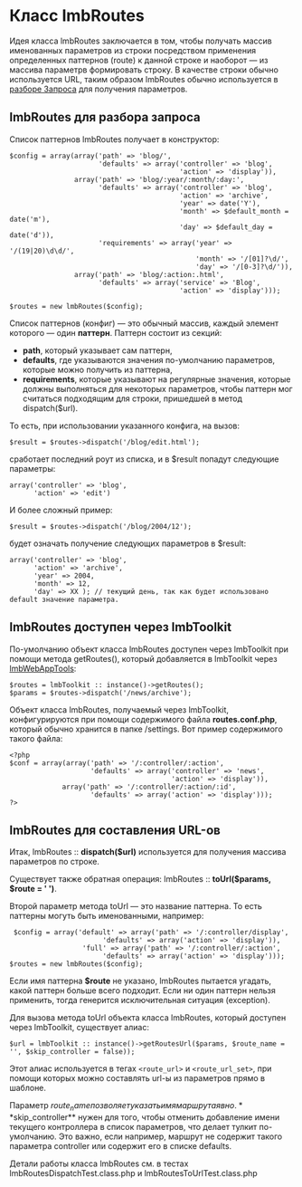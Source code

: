 # Класс lmbRoutes
Идея класса lmbRoutes заключается в том, чтобы получать массив именованных параметров из строки посредством применения определенных паттернов (route) к данной строке и наоборот — из массива параметрв формировать строку. В качестве строки обычно используется URL, таким образом lmbRoutes обычно используется в [разборе Запроса](./request_dispatching.md) для получения параметров.

## lmbRoutes для разбора запроса
Список паттернов lmbRoutes получает в конструктор:

    $config = array(array('path' => 'blog/',
                          'defaults' => array('controller' => 'blog',
                                              'action' => 'display')),
                    array('path' => 'blog/:year/:month/:day:',
                          'defaults' => array('controller' => 'blog',
                                              'action' => 'archive',
                                              'year' => date('Y'),
                                              'month' => $default_month = date('m'),
                                              'day' => $default_day = date('d')),
                          'requirements' => array('year' => '/(19|20)\d\d/',
                                                  'month' => '/[01]?\d/',
                                                  'day' => '/[0-3]?\d/')),
                    array('path' => 'blog/:action:.html',
                          'defaults' => array('service' => 'Blog',
                                              'action' => 'display')));
 
    $routes = new lmbRoutes($config);

Список паттернов (конфиг) — это обычный массив, каждый элемент которого — один **паттерн**. Паттерн состоит из секций:

* **path**, который указывает сам паттерн,
* **defaults**, где указываются значения по-умолчанию параметров, которые можно получить из паттерна,
* **requirements**, которые указывают на регулярные значения, которые должны выполняться для некоторых параметров, чтобы паттерн мог считаться подходящим для строки, пришедшей в метод dispatch($url).

То есть, при использовании указанного конфига, на вызов:

    $result = $routes->dispatch('/blog/edit.html');

сработает последний роут из списка, и в $result попадут следующие параметры:

    array('controller' => 'blog',
          'action' => 'edit')

И более сложный пример:

    $result = $routes->dispatch('/blog/2004/12');

будет означать получение следующих параметров в $result:

    array('controller' => 'blog',
          'action' => 'archive',
          'year' => 2004,
          'month' => 12,
          'day' => XX ); // текущий день, так как будет использовано default значение параметра.

## lmbRoutes доступен через lmbToolkit
По-умолчанию объект класса lmbRoutes доступен через lmbToolkit при помощи метода getRoutes(), который добавляется в lmbToolkit через [lmbWebAppTools](./lmb_web_app_tools.md):

    $routes = lmbToolkit :: instance()->getRoutes();
    $params = $routes->dispatch('/news/archive');

Объект класса lmbRoutes, получаемый через lmbToolkit, конфигурируются при помощи содержимого файла **routes.conf.php**, который обычно хранится в папке /settings. Вот пример содержимого такого файла:

    <?php
    $conf = array(array('path' => '/:controller/:action',
                        'defaults' => array('controller' => 'news',
                                            'action' => 'display')),
                 array('path' => '/:controller/:action/:id',
                        'defaults' => array('action' => 'display')));
    ?>

## lmbRoutes для составления URL-ов
Итак, lmbRoutes :: **dispatch($url)** используется для получения массива параметров по строке.

Существует также обратная операция: lmbRoutes :: **toUrl($params, $route = ' ')**.

Второй параметр метода toUrl — это название паттерна. То есть паттерны могуть быть именованными, например:

     $config = array('default' => array('path' => '/:controller/display',
                           'defaults' => array('action' => 'display')),
                      'full' => array('path' => '/:controller/:action',
                           'defaults' => array('action' => 'display')));
    $routes = new lmbRoutes($config); 

Если имя паттерна **$route** не указано, lmbRoutes пытается угадать, какой паттерн больше всего подходит. Если ни один паттерн нельзя применить, тогда генерится исключительная ситуация (exception).

Для вызова метода toUrl объекта класса lmbRoutes, который доступен через lmbToolkit, существует алиас:

    $url = lmbToolkit :: instance()->getRoutesUrl($params, $route_name = '', $skip_controller = false));

Этот алиас используется в тегах `<route_url>` и `<route_url_set>`, при помощи которых можно составлять url-ы из параметров прямо в шаблоне.

Параметр $route_name позволяет указать имя маршрута явно. **$skip_controller** нужен для того, чтобы отменить добавление имени текущего контроллера в список параметров, что делает тулкит по-умолчанию. Это важно, если например, маршрут не содержит такого параметра controller или содержит его в списке defaults.

Детали работы класса lmbRoutes см. в тестах lmbRoutesDispatchTest.class.php и lmbRoutesToUrlTest.class.php
